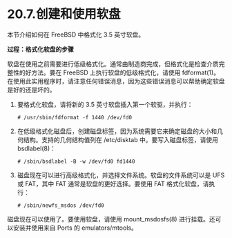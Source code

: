 # 20.7.创建和使用软盘

本节介绍如何在 FreeBSD 中格式化 3.5 英寸软盘。

**过程：格式化软盘的步骤**

软盘在使用之前需要进行低级格式化。通常由制造商完成，但格式化是检查介质完整性的好方法。要在 FreeBSD 上执行软盘的低级格式化，请使用 fdformat(1)。在使用此实用程序时，请注意任何错误消息，因为这些错误消息可以帮助确定软盘是好的还是坏的。

1. 要格式化软盘，请将新的 3.5 英寸软盘插入第一个软驱，并执行：

    ```
    # /usr/sbin/fdformat -f 1440 /dev/fd0
    ```
2. 在低级格式化磁盘后，创建磁盘标签，因为系统需要它来确定磁盘的大小和几何结构。支持的几何结构值列在 /etc/disktab 中。要写入磁盘标签，请使用 bsdlabel(8)：

    ```
    # /sbin/bsdlabel -B -w /dev/fd0 fd1440
    ```
3. 磁盘现在可以进行高级格式化，并选择文件系统。软盘的文件系统可以是 UFS 或 FAT，其中 FAT 通常是软盘的更好选择。要使用 FAT 格式化软盘，请执行：

    ```
    # /sbin/newfs_msdos /dev/fd0
    ```

磁盘现在可以使用了。要使用软盘，请使用 mount_msdosfs(8) 进行挂载。还可以安装并使用来自 Ports 的 emulators/mtools。
